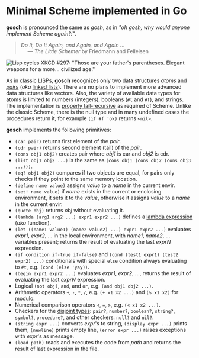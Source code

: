 # Minimal Scheme implemented in Go

**gosch** is pronounced the same as *gosh*, as in *"oh gosh, why would anyone implement Scheme again?!"*.

> *Do It, Do It Again, and Again, and Again ...*  
> &emsp; — *The Little Schemer* by Friedmann and Felleisen

![Lisp cycles XKCD #297: "Those are your father's parentheses. Elegant weapons for a more... civilized age."](https://imgs.xkcd.com/comics/lisp_cycles.png)

As in classic LISPs, **gosch** recognizes only two data structures *atoms* and *[pairs]*
(*aka* [linked lists]). There are no plans to implement more advanced data structures like
vectors. Also, the variety of available data types for atoms is limited to numbers (integers), booleans
(`#t` and `#f`), and strings. The implementation is [properly tail-recursive] as required of Scheme.
Unlike the classic Scheme, there is the null type and in many undefined cases the procedures return it,
for example `(if #f 'ok)` returns `<nil>`.

**gosch** implements the following primitives:

- `(car pair)` returns first element of the *pair*.
- `(cdr pair)` returns second element (tail) of the *pair*.
- `(cons obj1 obj2)` creates pair where *obj1* is car and *obj2* is cdr.
- `(list obj1 obj2 ...)` is the same as `(cons obj1 (cons obj2 (cons obj3 ...)))`.
- `(eq? obj1 obj2)` compares if two objects are equal, for pairs only checks if they point to the same memory location.
- `(define name value)` assigns *value* to a *name* in the current envir.
- `(set! name value)` if *name* exists in the current or enclosing environment, it sets it to the *value*, otherwise it
assigns *value* to a *name* in the current envir.
- `(quote obj)` returns *obj* without evaluating it.
- `(lambda (arg1 arg2 ...) expr1 expr2 ...)` defines a [lambda expression] (*aka* function).
- `(let ((name1 value1) (name2 value2) ...) expr1 expr2 ...)` evaluates *expr1*, *expr2*, ... in the local environment,
with *name1*, *name2*, ... variables present; returns the result of evaluating the last *exprN* expression.
- `(if condition if-true if-false)` and `(cond (test1 expr1) (test2 expr2) ...)` conditionals with special `else`
condition always evaluating to `#t`, e.g. `(cond (else 'yay))`.
- `(begin expr1 expr2 ...)` evaluates *expr1*, *expr2*, ..., returns the result of evaluating the last *exprN* expression.
- Logical `(not obj)`, `and`, and `or`, e.g. `(and obj1 obj2 ...)`.
- Arithmetic operators `+`, `-`, `*`, `/`, e.g. `(+ x1 x2 ...)` and `(% x1 x2)` for modulo.
- Numerical comparison operators `<`, `=`, `>`, e.g. `(< x1 x2 ...)`.
- Checkers for the [disjoint types]: `pair?`, `number?`, `boolean?`, `string?`, `symbol?`, `procedure?`, and other
checkers: `null?` and `nil?`.
- `(string expr ...)` converts *expr*'s to string, `(display expr ...)` prints them, `(newline)` prints empty line,
`(error expr ...)` raises exceptions with *expr*'s as message.
- `(load path)` reads and executes the code from *path* and returns the result of last expression in the file.


 [pairs]: https://web.mit.edu/scheme_v9.2/doc/mit-scheme-ref/Lists.html#Lists
 [linked lists]: https://en.wikipedia.org/wiki/Linked_list
 [disjoint types]: https://www.cs.cmu.edu/Groups/AI/html/r4rs/r4rs_5.html#SEC23
 [lambda expression]: https://www.cs.cmu.edu/Groups/AI/html/r4rs/r4rs_6.html#SEC30
 [properly tail-recursive]: https://www.cs.cmu.edu/Groups/AI/html/r4rs/r4rs_3.html#SEC6
